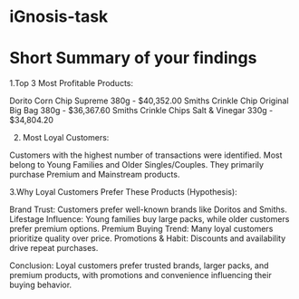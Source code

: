 # iGnosis-task


# Short Summary of your findings


1.Top 3 Most Profitable Products:

Dorito Corn Chip Supreme 380g - $40,352.00
Smiths Crinkle Chip Original Big Bag 380g - $36,367.60
Smiths Crinkle Chips Salt & Vinegar 330g - $34,804.20

2. Most Loyal Customers:

Customers with the highest number of transactions were identified.
Most belong to Young Families and Older Singles/Couples.
They primarily purchase Premium and Mainstream products.

3.Why Loyal Customers Prefer These Products (Hypothesis):

Brand Trust: Customers prefer well-known brands like Doritos and Smiths.
Lifestage Influence: Young families buy large packs, while older customers prefer premium options.
Premium Buying Trend: Many loyal customers prioritize quality over price.
Promotions & Habit: Discounts and availability drive repeat purchases.


Conclusion:
Loyal customers prefer trusted brands, larger packs, and premium products, with promotions and convenience influencing their buying behavior.

